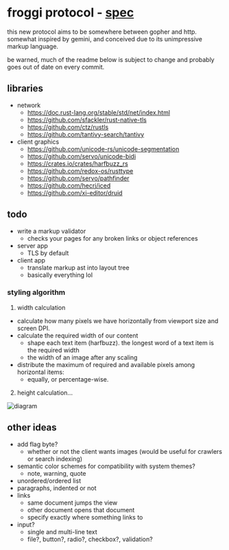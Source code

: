 # froggi protocol - [spec](https://github.com/zphixon/froggi/blob/master/spec.md)

this new protocol aims to be somewhere between gopher and http. somewhat inspired
by gemini, and conceived due to its unimpressive markup language.

be warned, much of the readme below is subject to change and probably goes out of
date on every commit.

## libraries

* network
  * https://doc.rust-lang.org/stable/std/net/index.html
  * https://github.com/sfackler/rust-native-tls
  * https://github.com/ctz/rustls
  * https://github.com/tantivy-search/tantivy
* client graphics
  * https://github.com/unicode-rs/unicode-segmentation
  * https://github.com/servo/unicode-bidi
  * https://crates.io/crates/harfbuzz_rs
  * https://github.com/redox-os/rusttype
  * https://github.com/servo/pathfinder
  * https://github.com/hecrj/iced
  * https://github.com/xi-editor/druid

## todo

* write a markup validator
  * checks your pages for any broken links or object references
* server app
  * TLS by default
* client app
  * translate markup ast into layout tree
  * basically everything lol

### styling algorithm

1. width calculation
  * calculate how many pixels we have horizontally from viewport size and screen DPI.
  * calculate the required width of our content
    * shape each text item (harfbuzz). the longest word of a text item is the required width
    * the width of an image after any scaling
  * distribute the maximum of required and available pixels among horizontal items:
    * equally, or percentage-wise.
2. height calculation...

![diagram](https://github.com/zphixon/unnamed_protocol/blob/master/notes/display.svg)

## other ideas

* add flag byte?
  * whether or not the client wants images (would be useful for crawlers or search indexing)
* semantic color schemes for compatibility with system themes?
  * note, warning, quote
* unordered/ordered list
* paragraphs, indented or not
* links
  * same document jumps the view
  * other document opens that document
  * specify exactly where something links to
* input?
  * single and multi-line text
  * file?, button?, radio?, checkbox?, validation?

